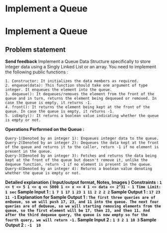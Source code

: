 # Implement a Queue

# Implement a Queue
## **Problem statement**
**Send feedback**
Implement a Queue Data Structure specifically to store integer data using a Singly Linked List or an array.
You need to implement the following public functions :
```
1. Constructor: It initializes the data members as required.
2. enqueue(data): This function should take one argument of type integer. It enqueues the element into the queue.
3. dequeue(): It dequeues/removes the element from the front of the queue and in turn, returns the element being dequeued or removed. In case the queue is empty, it returns -1.
4. front(): It returns the element being kept at the front of the queue. In case the queue is empty, it returns -1.
5. isEmpty(): It returns a boolean value indicating whether the queue is empty or not.
```
**Operations Performed on the Queue :**
```
Query-1(Denoted by an integer 1): Enqueues integer data to the queue.
Query-2(Denoted by an integer 2): Dequeues the data kept at the front of the queue and returns it to the caller, return -1 if no element is present in the queue.
Query-3(Denoted by an integer 3): Fetches and returns the data being kept at the front of the queue but doesn't remove it, unlike the dequeue function, return -1 if no element is present in the queue.
Query-4(Denoted by an integer 4): Returns a boolean value denoting whether the queue is empty or not.
```
**Detailed explanation**
**( Input/output format, Notes, Images )**
**Constraints :**
**`1 <= t <= 5
1 <= q <= 5000
1 <= x <= 4
1 <= data <= 2^31 - 1
Time Limit: 1 sec`**
**Sample Input 1 :**
**`1
7
1 17
1 23
1 11
2
2
2
2`
Sample Output 1 :**
**`17
23
11
-1`
Explanation for Sample Output 1 :**
**`The first three queries are of enQueue, so we will push 17, 23, and 11 into the queue.
The next four queries are of deQueue, so we will starting removing elements from the queue, so the first element will be 17, then 23, and then 11. And after the third dequeue query, the queue is now empty so for the fourth query, we will return -1.`
Sample Input 2 :**
**`1
3
2
1 10
3`
Sample Output 2 :**
**`-1 
10`**